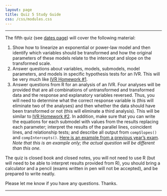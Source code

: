 ```yaml
---
layout: page
title: Quiz 5 Study Guide
css: /css/modules.css
---
```


----

The fifth quiz (see [dates page](../Dates-Current)) will cover the following material:

1. Show how to linearize an exponential or power-law model and then identify which variables should be transformed and how the original parameters of these models relate to the intercept and slope on the transformed scale.
1. Answer questions about variables, models, submodels, model parameters, and models in specific hypothesis tests for an IVR. This will be very much like [IVR Homework #1](../../modules/IVRegression/HW1).
1. Answer questions from R for an analysis of an IVR. Four analyses will be provided that are all combinations of untransformed and transformed data and the response and explanatory variables reversed. Thus, you will need to determine what the correct response variable is (this will eliminate two of the analyses) and then whether the data should have been transformed or not (this will eliminate a third analysis). This will be similar to [IVR Homework #2](../../modules/IVRegression/HW2). In addition, make sure that you can write the equations for each submodel with values from the results replacing each parameter; interpret the results of the parallel lines, coincident lines, and relationship tests; and describe all output from `compSlopes()` and `compIntercepts()`. [Here is an example from a previous year’s exam](Q5_Example.pdf). *Note that this is an example only; the actual question will be different than this one.*

The quiz is closed book and closed notes, you will not need to use R (but will need to be able to interpret results provided from R), you should bring a calculator and a pencil (exams written in pen will not be accepted), and be prepared to write neatly.

Please let me know if you have any questions. Thanks.

----
